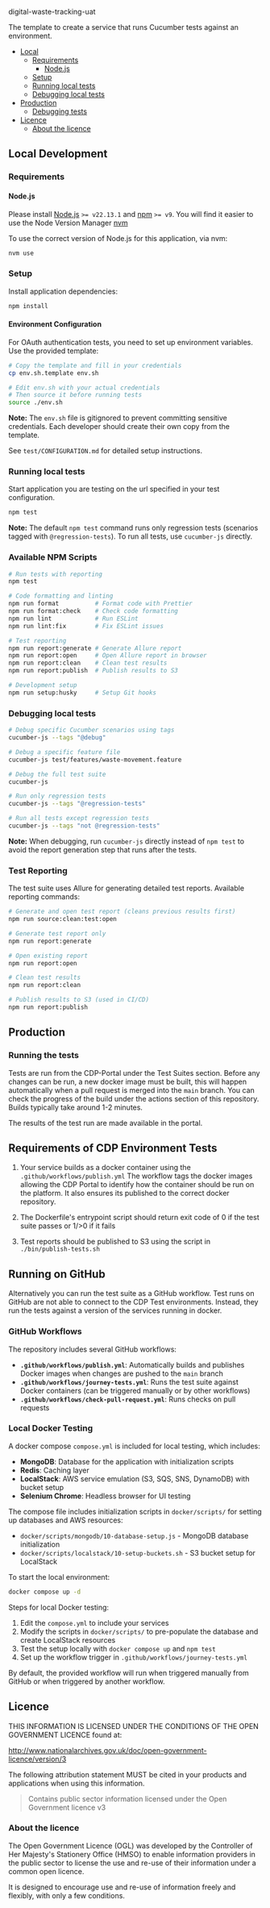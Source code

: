 digital-waste-tracking-uat

The template to create a service that runs Cucumber tests against an environment.

- [Local](#local)
  - [Requirements](#requirements)
    - [Node.js](#nodejs)
  - [Setup](#setup)
  - [Running local tests](#running-local-tests)
  - [Debugging local tests](#debugging-local-tests)
- [Production](#production)
  - [Debugging tests](#debugging-tests)
- [Licence](#licence)
  - [About the licence](#about-the-licence)

## Local Development

### Requirements

#### Node.js

Please install [Node.js](http://nodejs.org/) `>= v22.13.1` and [npm](https://nodejs.org/) `>= v9`. You will find it
easier to use the Node Version Manager [nvm](https://github.com/creationix/nvm)

To use the correct version of Node.js for this application, via nvm:

```bash
nvm use
```

### Setup

Install application dependencies:

```bash
npm install
```

#### Environment Configuration

For OAuth authentication tests, you need to set up environment variables. Use the provided template:

```bash
# Copy the template and fill in your credentials
cp env.sh.template env.sh

# Edit env.sh with your actual credentials
# Then source it before running tests
source ./env.sh
```

**Note:** The `env.sh` file is gitignored to prevent committing sensitive credentials. Each developer should create their own copy from the template.

See `test/CONFIGURATION.md` for detailed setup instructions.

### Running local tests

Start application you are testing on the url specified in your test configuration.

```bash
npm test
```

**Note:** The default `npm test` command runs only regression tests (scenarios tagged with `@regression-tests`). To run all tests, use `cucumber-js` directly.

### Available NPM Scripts

```bash
# Run tests with reporting
npm test

# Code formatting and linting
npm run format          # Format code with Prettier
npm run format:check    # Check code formatting
npm run lint            # Run ESLint
npm run lint:fix        # Fix ESLint issues

# Test reporting
npm run report:generate # Generate Allure report
npm run report:open     # Open Allure report in browser
npm run report:clean    # Clean test results
npm run report:publish  # Publish results to S3

# Development setup
npm run setup:husky     # Setup Git hooks
```

### Debugging local tests

```bash
# Debug specific Cucumber scenarios using tags
cucumber-js --tags "@debug"

# Debug a specific feature file
cucumber-js test/features/waste-movement.feature

# Debug the full test suite
cucumber-js

# Run only regression tests
cucumber-js --tags "@regression-tests"

# Run all tests except regression tests
cucumber-js --tags "not @regression-tests"
```

**Note:** When debugging, run `cucumber-js` directly instead of `npm test` to avoid the report generation step that runs after the tests.

### Test Reporting

The test suite uses Allure for generating detailed test reports. Available reporting commands:

```bash
# Generate and open test report (cleans previous results first)
npm run source:clean:test:open

# Generate test report only
npm run report:generate

# Open existing report
npm run report:open

# Clean test results
npm run report:clean

# Publish results to S3 (used in CI/CD)
npm run report:publish
```

## Production

### Running the tests

Tests are run from the CDP-Portal under the Test Suites section. Before any changes can be run, a new docker image must be built, this will happen automatically when a pull request is merged into the `main` branch.
You can check the progress of the build under the actions section of this repository. Builds typically take around 1-2 minutes.

The results of the test run are made available in the portal.

## Requirements of CDP Environment Tests

1. Your service builds as a docker container using the `.github/workflows/publish.yml`
   The workflow tags the docker images allowing the CDP Portal to identify how the container should be run on the platform.
   It also ensures its published to the correct docker repository.

2. The Dockerfile's entrypoint script should return exit code of 0 if the test suite passes or 1/>0 if it fails

3. Test reports should be published to S3 using the script in `./bin/publish-tests.sh`

## Running on GitHub

Alternatively you can run the test suite as a GitHub workflow.
Test runs on GitHub are not able to connect to the CDP Test environments. Instead, they run the tests against a version of the services running in docker.

### GitHub Workflows

The repository includes several GitHub workflows:

- **`.github/workflows/publish.yml`**: Automatically builds and publishes Docker images when changes are pushed to the `main` branch
- **`.github/workflows/journey-tests.yml`**: Runs the test suite against Docker containers (can be triggered manually or by other workflows)
- **`.github/workflows/check-pull-request.yml`**: Runs checks on pull requests

### Local Docker Testing

A docker compose `compose.yml` is included for local testing, which includes:

- **MongoDB**: Database for the application with initialization scripts
- **Redis**: Caching layer
- **LocalStack**: AWS service emulation (S3, SQS, SNS, DynamoDB) with bucket setup
- **Selenium Chrome**: Headless browser for UI testing

The compose file includes initialization scripts in `docker/scripts/` for setting up databases and AWS resources:

- `docker/scripts/mongodb/10-database-setup.js` - MongoDB database initialization
- `docker/scripts/localstack/10-setup-buckets.sh` - S3 bucket setup for LocalStack

To start the local environment:

```bash
docker compose up -d
```

Steps for local Docker testing:

1. Edit the `compose.yml` to include your services
2. Modify the scripts in `docker/scripts/` to pre-populate the database and create LocalStack resources
3. Test the setup locally with `docker compose up` and `npm test`
4. Set up the workflow trigger in `.github/workflows/journey-tests.yml`

By default, the provided workflow will run when triggered manually from GitHub or when triggered by another workflow.

## Licence

THIS INFORMATION IS LICENSED UNDER THE CONDITIONS OF THE OPEN GOVERNMENT LICENCE found at:

<http://www.nationalarchives.gov.uk/doc/open-government-licence/version/3>

The following attribution statement MUST be cited in your products and applications when using this information.

> Contains public sector information licensed under the Open Government licence v3

### About the licence

The Open Government Licence (OGL) was developed by the Controller of Her Majesty's Stationery Office (HMSO) to enable
information providers in the public sector to license the use and re-use of their information under a common open
licence.

It is designed to encourage use and re-use of information freely and flexibly, with only a few conditions.
